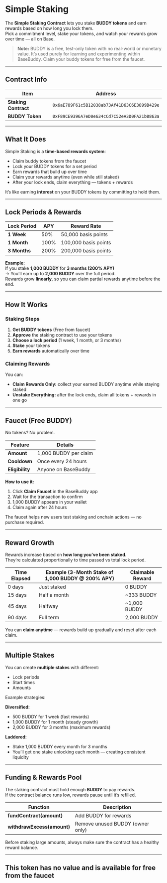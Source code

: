 # Simple Staking

The **Simple Staking Contract** lets you stake **BUDDY tokens** and earn rewards based on how long you lock them.  
Pick a commitment level, stake your tokens, and watch your rewards grow over time — all on Base.

> **Note:** BUDDY is a free, test-only token with no real-world or monetary value. It’s used purely for learning and experimenting within BaseBuddy. Claim your buddy tokens for free from the faucet.

---

## Contract Info

| Item | Address |
|------|----------|
| **Staking Contract** | `0x6aE789F61c5B12038ab73Af41D63C6E3899B429e` |
| **BUDDY Token** | `0xF89CE9396A7eD0e634cCd7C52eA3D0FA21b8863a` |

---

## What It Does

Simple Staking is a **time-based rewards system**:

- Claim buddy tokens from the faucet
- Lock your BUDDY tokens for a set period  
- Earn rewards that build up over time  
- Claim your rewards anytime (even while still staked)  
- After your lock ends, claim everything — tokens + rewards  

It’s like earning **interest** on your BUDDY tokens by committing to hold them.

---

## Lock Periods & Rewards

| Lock Period | APY | Reward Rate |
|--------------|-----|--------------|
| **1 Week** | 50% | 50,000 basis points |
| **1 Month** | 100% | 100,000 basis points |
| **3 Months** | 200% | 200,000 basis points |

**Example:**  
If you stake **1,000 BUDDY** for **3 months (200% APY)**  
→ You’ll earn up to **2,000 BUDDY** over the full period.  
Rewards grow **linearly**, so you can claim partial rewards anytime before the end.

---

## How It Works

### Staking Steps

1. **Get BUDDY tokens** (Free from faucet)  
2. **Approve** the staking contract to use your tokens  
3. **Choose a lock period** (1 week, 1 month, or 3 months)  
4. **Stake** your tokens  
5. **Earn rewards** automatically over time  

### Claiming Rewards

You can:

- **Claim Rewards Only:** collect your earned BUDDY anytime while staying staked  
- **Unstake Everything:** after the lock ends, claim all tokens + rewards in one go  

---

## Faucet (Free BUDDY)

No tokens? No problem.

| Feature | Details |
|----------|----------|
| **Amount** | 1,000 BUDDY per claim |
| **Cooldown** | Once every 24 hours |
| **Eligibility** | Anyone on BaseBuddy |

**How to use it:**
1. Click **Claim Faucet** in the BaseBuddy app  
2. Wait for the transaction to confirm  
3. 1,000 BUDDY appears in your wallet  
4. Claim again after 24 hours  

The faucet helps new users test staking and onchain actions — no purchase required.

---

## Reward Growth

Rewards increase based on **how long you’ve been staked**.  
They’re calculated proportionally to time passed vs total lock period.

| Time Elapsed | Example (3-Month Stake of 1,000 BUDDY @ 200% APY) | Claimable Reward |
|---------------|--------------------------------------------------|------------------|
| 0 days | Just staked | 0 BUDDY |
| 15 days | Half a month | ~333 BUDDY |
| 45 days | Halfway | ~1,000 BUDDY |
| 90 days | Full term | 2,000 BUDDY |

You can **claim anytime** — rewards build up gradually and reset after each claim.

---

## Multiple Stakes

You can create **multiple stakes** with different:
- Lock periods  
- Start times  
- Amounts  

Example strategies:

**Diversified:**  
- 500 BUDDY for 1 week (fast rewards)  
- 1,000 BUDDY for 1 month (steady growth)  
- 2,000 BUDDY for 3 months (maximum rewards)  

**Laddered:**  
- Stake 1,000 BUDDY every month for 3 months  
- You’ll get one stake unlocking each month — creating consistent liquidity


---

## Funding & Rewards Pool

The staking contract must hold enough **BUDDY** to pay rewards.  
If the contract balance runs low, rewards pause until it’s refilled.

| Function | Description |
|-----------|--------------|
| **fundContract(amount)** | Add BUDDY for rewards |
| **withdrawExcess(amount)** | Remove unused BUDDY (owner only) |

Before staking large amounts, always make sure the contract has a healthy reward balance.

---

## This token has no value and is available for free from the faucet
